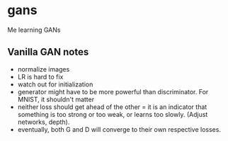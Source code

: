 # gans
Me learning GANs


## Vanilla GAN notes
- normalize images
- LR is hard to fix
- watch out for initialization
- generator might have to be more powerful than discriminator. For MNIST, it shouldn't matter
- neither loss should get ahead of the other = it is an indicator that something is too strong or too weak, or learns too slowly. (Adjust networks, depth).
- eventually, both G and D will converge to their own respective losses.
